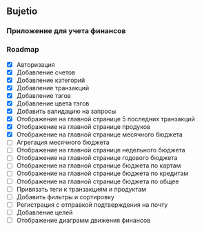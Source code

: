 ## Bujetio 
### Приложение для учета финансов

### Roadmap
- [x] Авторизация
- [x] Добавление счетов
- [x] Добавление категорий
- [x] Добавление транзакций
- [x] Добавление тэгов
- [x] Добавление цвета тэгов
- [x] Добавить валидацию на запросы
- [x] Отображение на главной странице 5 последних транзакций
- [x] Отображение на главной странице продуков
- [x] Отображение на главной странице месячного бюджета
- [ ] Агрегация месячного бюджета
- [ ] Отображение на главной странице недельного бюджета
- [ ] Отображение на главной странице годового бюджета
- [ ] Отображение на главной странице бюджета по картам
- [ ] Отображение на главной странице бюджета по кредитам
- [ ] Отображение на главной странице бюджета по общее
- [ ] Привязать теги к транзакциям и продуктам
- [ ] Добавить фильтры и сортировку
- [ ] Регистрация с отправкой подтверждения на почту
- [ ] Добавление целей
- [ ] Отображение диаграмм движения финансов
